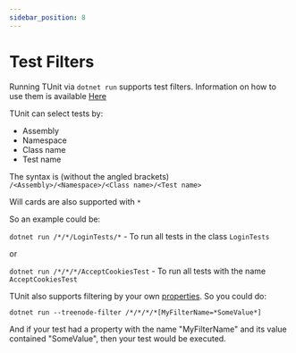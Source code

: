 ```yaml
---
sidebar_position: 8
---
```


# Test Filters

Running TUnit via `dotnet run` supports test filters. Information on how to use them is available [Here](https://learn.microsoft.com/en-us/dotnet/core/testing/selective-unit-tests)

TUnit can select tests by:

- Assembly
- Namespace
- Class name
- Test name

The syntax is (without the angled brackets) `/<Assembly>/<Namespace>/<Class name>/<Test name>`

Will cards are also supported with `*`

So an example could be:

`dotnet run /*/*/LoginTests/*` - To run all tests in the class `LoginTests`

or

`dotnet run /*/*/*/AcceptCookiesTest` - To run all tests with the name `AcceptCookiesTest`

TUnit also supports filtering by your own [properties](properties). So you could do:

`dotnet run --treenode-filter /*/*/*/*[MyFilterName=*SomeValue*]`

And if your test had a property with the name "MyFilterName" and its value contained "SomeValue", then your test would be executed.
